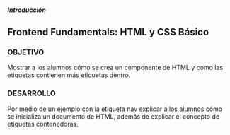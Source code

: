 ##### Introducción
## Frontend Fundamentals: HTML y CSS Básico

### OBJETIVO

Mostrar a los alumnos cómo se crea un componente de HTML y como las etiquetas contienen más etiquetas dentro.

### DESARROLLO

Por medio de un ejemplo con la etiqueta nav explicar a los alumnos cómo se inicializa un documento de HTML, además de explicar el concepto de etiquetas contenedoras.

